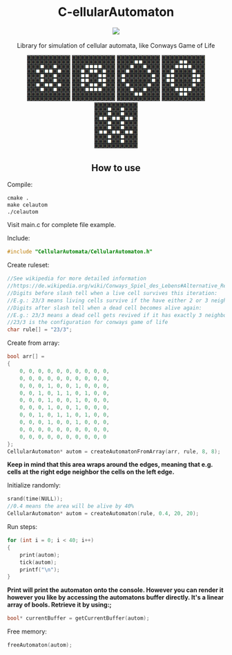 <h1 align="center">C-ellularAutomaton</h1>
<p align="center">
    <img src="https://img.shields.io/badge/-Language-blue?style=for-the-badge&logo=c" />
</div>
<br>
<p align="center">
Library for simulation of cellular automata, like Conways Game of Life
</p>

<p align="center">
    <img src="img/one.png" width=100/>
    <img src="img/two.png" width=100/>
    <img src="img/three.png" width=100/>
    <img src="img/four.png" width=100/>
    <img src="img/five.png" width=100/>
</div>

<h2 align="center">How to use</h2>

Compile:
```
cmake .
make celautom
./celautom
```

Visit main.c for complete file example.

Include:
```c
#include "CellularAutomata/CellularAutomaton.h"
```

Create ruleset:
```c
//See wikipedia for more detailed information
//https://de.wikipedia.org/wiki/Conways_Spiel_des_Lebens#Alternative_Regel-Bezeichnung
//Digits before slash tell when a live cell survives this iteration:
//E.g.: 23/3 means living cells survive if the have either 2 or 3 neighbors, otherwise they die
//Digits after slash tell when a dead cell becomes alive again:
//E.g.: 23/3 means a dead cell gets revived if it has exactly 3 neighbors
//23/3 is the configuration for conways game of life
char rule[] = "23/3";
```

Create from array:
```c
bool arr[] =
{
    0, 0, 0, 0, 0, 0, 0, 0, 0, 0,
    0, 0, 0, 0, 0, 0, 0, 0, 0, 0,
    0, 0, 0, 1, 0, 0, 1, 0, 0, 0,
    0, 0, 1, 0, 1, 1, 0, 1, 0, 0,
    0, 0, 0, 1, 0, 0, 1, 0, 0, 0,
    0, 0, 0, 1, 0, 0, 1, 0, 0, 0,
    0, 0, 1, 0, 1, 1, 0, 1, 0, 0,
    0, 0, 0, 1, 0, 0, 1, 0, 0, 0,
    0, 0, 0, 0, 0, 0, 0, 0, 0, 0,
    0, 0, 0, 0, 0, 0, 0, 0, 0, 0
};
CellularAutomaton* autom = createAutomatonFromArray(arr, rule, 8, 8);
```

<b>Keep in mind that this area wraps around the edges, meaning that e.g. cells at the right edge neighbor the cells on the left edge.</b>

Initialize randomly:
```c
srand(time(NULL));
//0.4 means the area will be alive by 40%
CellularAutomaton* autom = createAutomaton(rule, 0.4, 20, 20);
```

Run steps:
```c
for (int i = 0; i < 40; i++)
{
    print(autom);
    tick(autom);
    printf("\n");
}
```

<b>Print will print the automaton onto the console. However you can render it however you like by accessing the automatons buffer directly. It's a linear array of bools. Retrieve it by using:;</b>

```c
bool* currentBuffer = getCurrentBuffer(autom);
```

Free memory:
```c
freeAutomaton(autom);
```
